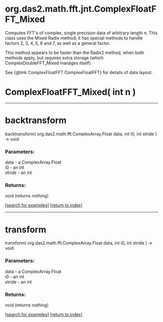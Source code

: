 # org.das2.math.fft.jnt.ComplexFloatFFT_Mixed

Computes FFT's of complex, single precision data of arbitrary length n.
 This class uses the Mixed Radix method; it has special methods to handle
 factors 2, 3, 4, 5, 6 and 7, as well as a general factor.
 <P>
 This method appears to be faster than the Radix2 method, when both methods apply,
 but requires extra storage (which ComplexDoubleFFT_Mixed manages itself).

 <P>
 See {@link ComplexFloatFFT ComplexFloatFFT} for details of data layout.

# ComplexFloatFFT_Mixed( int n )


***
<a name="backtransform"></a>
# backtransform
backtransform( org.das2.math.fft.ComplexArray.Float data, int i0, int stride ) &rarr; void



### Parameters:
data - a ComplexArray.Float
<br>i0 - an int
<br>stride - an int

### Returns:
void (returns nothing)


<a href="https://github.com/autoplot/dev/search?q=backtransform&unscoped_q=backtransform">[search for examples]</a>
<a href="https://github.com/autoplot/documentation/blob/master/javadoc/index-all.md">[return to index]</a>

***
<a name="transform"></a>
# transform
transform( org.das2.math.fft.ComplexArray.Float data, int i0, int stride ) &rarr; void



### Parameters:
data - a ComplexArray.Float
<br>i0 - an int
<br>stride - an int

### Returns:
void (returns nothing)


<a href="https://github.com/autoplot/dev/search?q=transform&unscoped_q=transform">[search for examples]</a>
<a href="https://github.com/autoplot/documentation/blob/master/javadoc/index-all.md">[return to index]</a>

